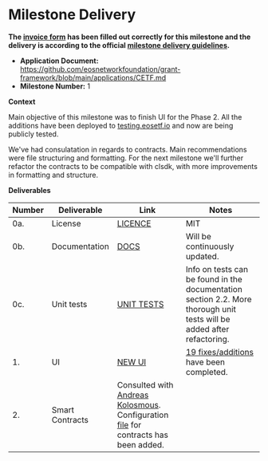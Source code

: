 # Milestone Delivery

**The [invoice form](https://forms.gle/wLuAzXKa9qYrZQob9) has been filled out correctly for this milestone and the delivery is according to the official [milestone delivery guidelines](https://github.com/eosnetworkfoundation/grant-framework/blob/master/docs/milestone-deliverables-guidelines.md).**

- **Application Document:** https://github.com/eosnetworkfoundation/grant-framework/blob/main/applications/CETF.md
- **Milestone Number:** 1

**Context**

Main objective of this milestone was to finish UI for the Phase 2. All the additions have been deployed to [testing.eosetf.io](https://testing.eosetf.io/) and now are being publicly tested.

We've had consulatation in regards to contracts. Main recommendations were file structuring and formatting. For the next milestone we'll further refactor the contracts to be compatible with clsdk, with more improvements in formatting and structure.

**Deliverables**

| Number | Deliverable     | Link                                                                                                                                                                                          | Notes                                                                                                                           |
| ------ | --------------- | --------------------------------------------------------------------------------------------------------------------------------------------------------------------------------------------- | ------------------------------------------------------------------------------------------------------------------------------- |
| 0a.    | License         | [LICENCE](https://github.com/n0umen0n/sceosetf/blob/master/)                                                                                                                                  | MIT                                                                                                                             |
| 0b.    | Documentation   | [DOCS](https://docs.eosetf.io/#/)                                                                                                                                                             | Will be continuously updated.                                                                                                   |
| 0c.    | Unit tests      | [UNIT TESTS](https://docs.eosetf.io/#/)                                                                                                                                                       | Info on tests can be found in the documentation section 2.2. More thorough unit tests will be added after refactoring.          |
| 1.     | UI              | [NEW UI](https://testing.eosetf.io/)                                                                                                                                                          | [19 fixes/additions](https://docs.google.com/document/d/1u_-e9HplzpKDWhYt8QBgN9KkEoAyiTnHfkI-XT87SuM/edit) have been completed. |
| 2.     | Smart Contracts | Consulted with [Andreas Kolosmous](https://twitter.com/kouloumos). Configuration [file](https://github.com/lennarlehestik/eosetfv2/blob/main/src/fundconfig.js) for contracts has been added. |
